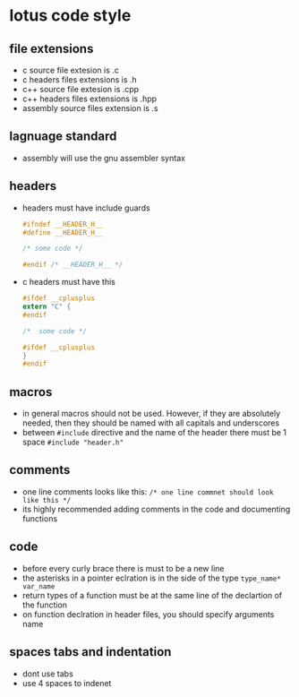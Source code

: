 # lotus code style

## file extensions

* c source file extesion is .c
* c headers files extensions is .h
* c++ source file extesion is .cpp
* c++ headers files extensions is .hpp
* assembly source files extension is .s

## lagnuage standard

* assembly will use the gnu assembler syntax

## headers

* headers must have include guards

  ````c
  #ifndef __HEADER_H__
  #define __HEADER_H__

  /* some code */

  #endif /* __HEADER_H__ */
  ````

* c headers must have this

  ````c
  #ifdef __cplusplus
  extern "C" {
  #endif

  /*  some code */

  #ifdef __cplusplus
  }
  #endif
  ````

## macros

* in general macros should not be used. However, if they are absolutely needed, then they should be named with all capitals and underscores
* between `#include` directive and the name of the header there must be 1 space `#include "header.h"`

## comments

* one line comments looks like this: `/* one line commnet should look like this */`
* its highly recommended adding comments in the code and documenting functions

## code

* before every curly brace there is must to be a new line
* the asterisks in a pointer eclration is in the side of the type `type_name* var_name`
* return types of a function must be at the same line of the declartion of the function
* on function declration in header files, you should specify arguments name

## spaces tabs and indentation

* dont use tabs
* use 4 spaces to indenet
